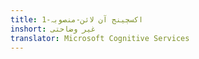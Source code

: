 ```yaml
---
title: اکسچینج آن لائن-منصوبہ-1
inshort: غیر وضاحتی
translator: Microsoft Cognitive Services
---
```




